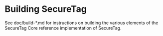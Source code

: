Building SecureTag
=============

See doc/build-*.md for instructions on building the various
elements of the SecureTag Core reference implementation of SecureTag.

